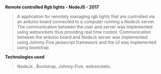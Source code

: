 **Remote controlled Rgb lights - NodeJS - 2017**

> A application for remotely managing rgb lights that are controlled via
> an arduino board connected to a computer running a NodeJs server. The
> communication between the user and server was implemented using
> websockets thus providing real time control. Communication between the
> arduino board and NodeJs server was implemented using Johnny-Five
> javascript framework and the UI was implemented using bootstrap.

**Technologies used**
>  NodeJs , Bootstrap, Johnny-Five, websockets.